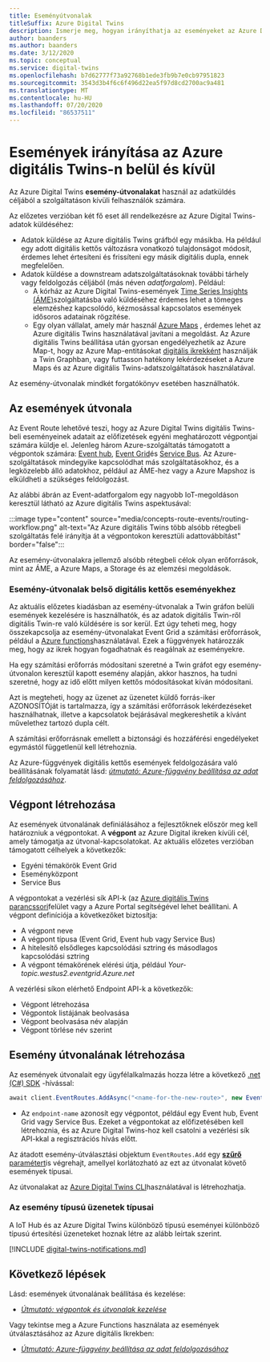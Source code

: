 ```yaml
---
title: Eseményútvonalak
titleSuffix: Azure Digital Twins
description: Ismerje meg, hogyan irányíthatja az eseményeket az Azure Digital Twins szolgáltatásban és más Azure-szolgáltatásokba.
author: baanders
ms.author: baanders
ms.date: 3/12/2020
ms.topic: conceptual
ms.service: digital-twins
ms.openlocfilehash: b7d62777f73a92768b1ede3fb9b7e0cb97951823
ms.sourcegitcommit: 3543d3b4f6c6f496d22ea5f97d8cd2700ac9a481
ms.translationtype: MT
ms.contentlocale: hu-HU
ms.lasthandoff: 07/20/2020
ms.locfileid: "86537511"
---
```

# <a name="route-events-within-and-outside-of-azure-digital-twins"></a>Események irányítása az Azure digitális Twins-n belül és kívül

Az Azure Digital Twins **esemény-útvonalakat** használ az adatküldés céljából a szolgáltatáson kívüli felhasználók számára. 

Az előzetes verzióban két fő eset áll rendelkezésre az Azure Digital Twins-adatok küldéséhez:
* Adatok küldése az Azure digitális Twins gráfból egy másikba. Ha például egy adott digitális kettős változásra vonatkozó tulajdonságot módosít, érdemes lehet értesíteni és frissíteni egy másik digitális dupla, ennek megfelelően.
* Adatok küldése a downstream adatszolgáltatásoknak további tárhely vagy feldolgozás céljából (más néven *adatforgalom*). Például:
  - A kórház az Azure Digital Twins-események [Time Series Insights (ÁME)](../time-series-insights/time-series-insights-update-overview.md)szolgáltatásba való küldéséhez érdemes lehet a tömeges elemzéshez kapcsolódó, kézmosással kapcsolatos események idősoros adatainak rögzítése.
  - Egy olyan vállalat, amely már használ [Azure Maps](../azure-maps/about-azure-maps.md) , érdemes lehet az Azure digitális Twins használatával javítani a megoldást. Az Azure digitális Twins beállítása után gyorsan engedélyezhetik az Azure Map-t, hogy az Azure Map-entitásokat [digitális ikrekként](concepts-twins-graph.md) használják a Twin Graphban, vagy futtasson hatékony lekérdezéseket a Azure Maps és az Azure digitális Twins-adatszolgáltatások használatával.

Az esemény-útvonalak mindkét forgatókönyv esetében használhatók.

## <a name="about-event-routes"></a>Az események útvonala

Az Event Route lehetővé teszi, hogy az Azure Digital Twins digitális Twins-beli eseményeinek adatait az előfizetések egyéni meghatározott végpontjai számára küldje el. Jelenleg három Azure-szolgáltatás támogatott a végpontok számára: [Event hub](../event-hubs/event-hubs-about.md), [Event Grid](../event-grid/overview.md)és [Service Bus](../service-bus-messaging/service-bus-messaging-overview.md). Az Azure-szolgáltatások mindegyike kapcsolódhat más szolgáltatásokhoz, és a legközelebb álló adatokhoz, például az ÁME-hez vagy a Azure Mapshoz is elküldheti a szükséges feldolgozást.

Az alábbi ábrán az Event-adatforgalom egy nagyobb IoT-megoldáson keresztül látható az Azure digitális Twins aspektusával:

:::image type="content" source="media/concepts-route-events/routing-workflow.png" alt-text="Az Azure digitális Twins több alsóbb rétegbeli szolgáltatás felé irányítja át a végpontokon keresztüli adattovábbítást" border="false":::

Az esemény-útvonalakra jellemző alsóbb rétegbeli célok olyan erőforrások, mint az ÁME, a Azure Maps, a Storage és az elemzési megoldások.

### <a name="event-routes-for-internal-digital-twin-events"></a>Esemény-útvonalak belső digitális kettős eseményekhez

Az aktuális előzetes kiadásban az esemény-útvonalak a Twin gráfon belüli események kezelésére is használhatók, és az adatok digitális Twin-ről digitális Twin-re való küldésére is sor kerül. Ezt úgy teheti meg, hogy összekapcsolja az esemény-útvonalakat Event Grid a számítási erőforrások, például a [Azure functions](../azure-functions/functions-overview.md)használatával. Ezek a függvények határozzák meg, hogy az ikrek hogyan fogadhatnak és reagálnak az eseményekre. 

Ha egy számítási erőforrás módosítani szeretné a Twin gráfot egy esemény-útvonalon keresztül kapott esemény alapján, akkor hasznos, ha tudni szeretné, hogy az idő előtt milyen kettős módosításokat kíván módosítani. 

Azt is megteheti, hogy az üzenet az üzenetet küldő forrás-iker AZONOSÍTÓját is tartalmazza, így a számítási erőforrások lekérdezéseket használhatnak, illetve a kapcsolatok bejárásával megkereshetik a kívánt művelethez tartozó dupla célt. 

A számítási erőforrásnak emellett a biztonsági és hozzáférési engedélyeket egymástól függetlenül kell létrehoznia.

Az Azure-függvények digitális kettős események feldolgozására való beállításának folyamatát lásd: [*útmutató: Azure-függvény beállítása az adat feldolgozásához*](how-to-create-azure-function.md).

## <a name="create-an-endpoint"></a>Végpont létrehozása

Az események útvonalának definiálásához a fejlesztőknek először meg kell határozniuk a végpontokat. A **végpont** az Azure Digital ikreken kívüli cél, amely támogatja az útvonal-kapcsolatokat. Az aktuális előzetes verzióban támogatott célhelyek a következők:
* Egyéni témakörök Event Grid
* Eseményközpont
* Service Bus

A végpontokat a vezérlési sík API-k (az [Azure digitális Twins parancssori](how-to-use-cli.md)felület vagy a Azure Portal segítségével lehet beállítani. A végpont definíciója a következőket biztosítja:
* A végpont neve
* A végpont típusa (Event Grid, Event hub vagy Service Bus)
* A hitelesítő elsődleges kapcsolódási sztring és másodlagos kapcsolódási sztring 
* A végpont témakörének elérési útja, például *Your-topic.westus2.eventgrid.Azure.net*

A vezérlési síkon elérhető Endpoint API-k a következők:
* Végpont létrehozása
* Végpontok listájának beolvasása
* Végpont beolvasása név alapján
* Végpont törlése név szerint

## <a name="create-an-event-route"></a>Esemény útvonalának létrehozása
 
Az események útvonalait egy ügyfélalkalmazás hozza létre a következő [.net (C#) SDK](how-to-use-apis-sdks.md) -hívással: 

```csharp
await client.EventRoutes.AddAsync("<name-for-the-new-route>", new EventRoute("<endpoint-name>"));
```

* Az `endpoint-name` azonosít egy végpontot, például egy Event hub, Event Grid vagy Service Bus. Ezeket a végpontokat az előfizetésében kell létrehoznia, és az Azure Digital Twins-hoz kell csatolni a vezérlési sík API-kkal a regisztrációs hívás előtt.

Az átadott esemény-útválasztási objektum `EventRoutes.Add` egy [ **szűrő** paramétert](./how-to-manage-routes.md#filter-events)is végrehajt, amellyel korlátozható az ezt az útvonalat követő események típusai.

Az útvonalakat az [Azure Digital Twins CLI](how-to-use-cli.md)használatával is létrehozhatja.

### <a name="types-of-event-messages"></a>Az esemény típusú üzenetek típusai

A IoT Hub és az Azure Digital Twins különböző típusú eseményei különböző típusú értesítési üzeneteket hoznak létre az alább leírtak szerint.

[!INCLUDE [digital-twins-notifications.md](../../includes/digital-twins-notifications.md)]

## <a name="next-steps"></a>Következő lépések

Lásd: események útvonalának beállítása és kezelése:
* [*Útmutató: végpontok és útvonalak kezelése*](how-to-manage-routes.md)

Vagy tekintse meg a Azure Functions használata az események útválasztásához az Azure digitális Ikrekben:
* [*Útmutató: Azure-függvény beállítása az adat feldolgozásához*](how-to-create-azure-function.md)